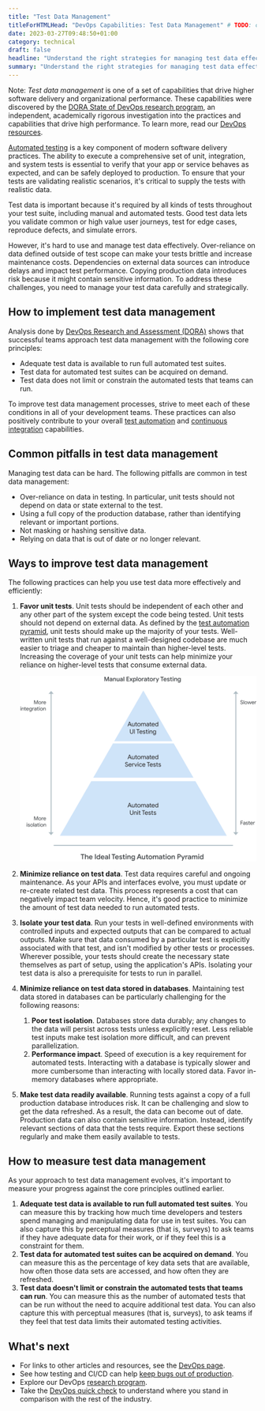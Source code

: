 ```yaml
---
title: "Test Data Management"
titleForHTMLHead: "DevOps Capabilities: Test Data Management" # TODO: can we DRY this out?
date: 2023-03-27T09:48:50+01:00
category: technical
draft: false
headline: "Understand the right strategies for managing test data effectively along with approaches to provide fast, secure data access for testing."
summary: "Understand the right strategies for managing test data effectively along with approaches to provide fast, secure data access for testing."
---
```



Note: *Test data management* is one of a set of capabilities that drive higher
software delivery and organizational performance. These capabilities were
discovered by the
[DORA State of DevOps research program](/),
an independent, academically rigorous investigation into the practices and
capabilities that drive high performance. To learn more, read our
[DevOps resources](https://cloud.google.com/devops).

[Automated testing](/devops-capabilities/technical/test-automation)
is a key component of modern software delivery practices. The ability to execute
a comprehensive set of unit, integration, and system tests is essential to
verify that your app or service behaves as expected, and can be safely deployed
to production. To ensure that your tests are validating realistic scenarios,
it's critical to supply the tests with realistic data.

Test data is important because it's required by all kinds of tests throughout
your test suite, including manual and automated tests. Good test data lets you
validate common or high value user journeys, test for edge cases, reproduce
defects, and simulate errors.

However, it's hard to use and manage test data effectively. Over-reliance on
data defined outside of test scope can make your tests brittle and increase
maintenance costs. Dependencies on external data sources can introduce delays
and impact test performance. Copying production data introduces risk because it
might contain sensitive information. To address these challenges, you need to
manage your test data carefully and strategically.

## How to implement test data management

Analysis done by
[DevOps Research and Assessment (DORA)](https://cloud.google.com/devops)
shows that successful teams approach test data management with the following
core principles:

-   Adequate test data is available to run full automated test suites.
-   Test data for automated test suites can be acquired on demand.
-   Test data does not limit or constrain the automated tests that teams can
    run.

To improve test data management processes, strive to meet each of these
conditions in all of your development teams. These practices can also positively
contribute to your overall
[test automation](/devops-capabilities/technical/test-automation)
and
[continuous integration](/devops-capabilities/technical/continuous-integration)
capabilities.

## Common pitfalls in test data management

Managing test data can be hard. The following pitfalls are common in test data
management:

-   Over-reliance on data in testing. In particular, unit tests should not
    depend on data or state external to the test.
-   Using a full copy of the production database, rather than identifying
    relevant or important portions.
-   Not masking or hashing sensitive data.
-   Relying on data that is out of date or no longer relevant.

## Ways to improve test data management

The following practices can help you use test data more effectively and
efficiently:

1.  **Favor unit tests**. Unit tests should be independent of each other and
    any other part of the system except the code being tested. Unit tests
    should not depend on external data. As defined by the
    [test automation pyramid](https://martinfowler.com/articles/practical-test-pyramid.html#TheTestPyramid),
    unit tests should make up the majority of your tests. Well-written unit
    tests that run against a well-designed codebase are much easier to triage
    and cheaper to maintain than higher-level tests. Increasing the coverage of
    your unit tests can help minimize your reliance on higher-level tests that
    consume external data.

    ![Test automation pyramid.](test-automation-pyramid.svg)

1.  **Minimize reliance on test data**. Test data requires careful and
    ongoing maintenance. As your APIs and interfaces evolve, you must update or
    re-create related test data. This process represents a cost that can
    negatively impact team velocity. Hence, it's good practice to minimize the
    amount of test data needed to run automated tests.
1.  **Isolate your test data**. Run your tests in well-defined environments
    with controlled inputs and expected outputs that can be compared to actual
    outputs. Make sure that data consumed by a particular test is explicitly
    associated with that test, and isn't modified by other tests or processes.
    Wherever possible, your tests should create the necessary state themselves
    as part of setup, using the application's APIs. Isolating your test data is
    also a prerequisite for tests to run in parallel.
1.  **Minimize reliance on test data stored in databases**. Maintaining test
    data stored in databases can be particularly challenging for the following
    reasons:
    1.  **Poor test isolation**. Databases store data durably; any
        changes to the data will persist across tests unless explicitly reset.
        Less reliable test inputs make test isolation more difficult, and can
        prevent parallelization.
    1.  **Performance impact**. Speed of execution is a key requirement
        for automated tests. Interacting with a database is typically slower
        and more cumbersome than interacting with locally stored data. Favor
        in-memory databases where appropriate.
1.  **Make test data readily available**. Running tests against a copy of a
    full production database introduces risk. It can be challenging and slow to
    get the data refreshed. As a result, the data can become out of date.
    Production data can also contain sensitive information. Instead, identify
    relevant sections of data that the tests require. Export these sections
    regularly and make them easily available to tests.

## How to measure test data management

As your approach to test data management evolves, it's important to measure
your progress against the core principles outlined earlier.

1.  **Adequate test data is available to run full automated test suites**.
    You can measure this by tracking how much time developers and testers spend
    managing and manipulating data for use in test suites. You can also capture
    this by perceptual measures (that is, surveys) to ask teams if they have
    adequate data for their work, or if they feel this is a constraint for them.
1.  **Test data for automated test suites can be acquired on demand**. You
    can measure this as the percentage of key data sets that are available, how
    often those data sets are accessed, and how often they are refreshed.
1.  **Test data doesn't limit or constrain the automated tests that teams
    can run**. You can measure this as the number of automated tests that can
    be run without the need to acquire additional test data. You can also
    capture this with perceptual measures (that is, surveys), to ask teams if
    they feel that test data limits their automated testing activities.

## What's next

-   For links to other articles and resources, see the
    [DevOps page](https://cloud.google.com/devops).
-   See how testing and CI/CD can help
    [keep bugs out of production](https://cloud.google.com/blog/products/application-development/release-with-confidence-how-testing-and-cicd-can-keep-bugs-out-of-production).
-   Explore our DevOps
    [research program](/).
-   Take the
    [DevOps quick check](/quickcheck/)
    to understand where you stand in comparison with the rest of the industry.